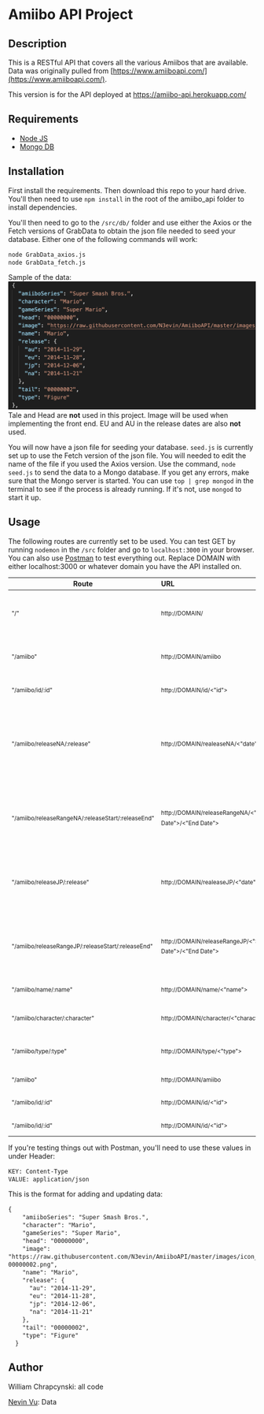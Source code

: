 # Amiibo API Project

## Description

This is a RESTful API that covers all the various Amiibos that are available. Data was originally pulled from [https://www.amiiboapi.com/](https://www.amiiboapi.com/).

This version is for the API deployed at https://amiibo-api.herokuapp.com/

## Requirements

- [Node JS](https://nodejs.org/en/)
- [Mongo DB](https://www.mongodb.com/download-center)

## Installation

First install the requirements. Then download this repo to your hard drive. You'll then need to use `npm install` in the root of the amiibo_api folder to install dependencies.

You'll then need to go to the `/src/db/` folder and use either the Axios or the Fetch versions of GrabData to obtain the json file needed to seed your database. Either one of the following commands will work:

```
node GrabData_axios.js
node GrabData_fetch.js
```

Sample of the data:
![Data Sample](images/datasample.png)
Tale and Head are **not** used in this project. Image will be used when implementing the front end. EU and AU in the release dates are also **not** used.

You will now have a json file for seeding your database. `seed.js` is currently set up to use the Fetch version of the json file. You will needed to edit the name of the file if you used the Axios version. Use the command, `node seed.js` to send the data to a Mongo database. If you get any errors, make sure that the Mongo server is started. You can use `top | grep mongod` in the terminal to see if the process is already running. If it's not, use `mongod` to start it up.

## Usage

The following routes are currently set to be used. You can test GET by running `nodemon` in the `/src` folder and go to `localhost:3000` in your browser. You can also use [Postman](https://www.getpostman.com/) to test everything out. Replace DOMAIN with either localhost:3000 or whatever domain you have the API installed on.

| Route                                                         | URL                                                                 | Method | Description                                                                       |
| ------------------------------------------------------------- | :------------------------------------------------------------------ | :----- | :-------------------------------------------------------------------------------- |
| <sub>"/"</sub>                                                | <sub>http://DOMAIN/</sub>                                           | GET    | <sub>Redirects the root to the amiibo resource.</sub>                             |
| <sub>"/amiibo"</sub>                                          | <sub>http://DOMAIN/amiibo</sub>                                     | GET    | <sub>Main resource that lists the entire database.</sub>                          |
| <sub>"/amiibo/id/:id"</sub>                                   | <sub>http://DOMAIN/id/<"id"></sub>                                  | GET    | <sub>Searching by ID.</sub>                                                       |
| <sub>"/amiibo/releaseNA/:release"</sub>                       | <sub>http://DOMAIN/realeaseNA/<"date"></sub>                        | GET    | <sub>Search by North American Release dates. The date format is YYYY-MM-DD.</sub> |
| <sub>"/amiibo/releaseRangeNA/:releaseStart/:releaseEnd"</sub> | <sub>http://DOMAIN/releaseRangeNA/<"Start Date">/<"End Date"></sub> | GET    | <sub>Search by a range of dates for North American Releases.</sub>                |
| <sub>"/amiibo/releaseJP/:release"</sub>                       | <sub>http://DOMAIN/realeaseJP/<"date"></sub>                        | GET    | <sub>Search by Japanese dates. The date format is YYYY-MM-DD.</sub>               |
| <sub>"/amiibo/releaseRangeJP/:releaseStart/:releaseEnd"</sub> | <sub>http://DOMAIN/releaseRangeJP/<"Start Date">/<"End Date"></sub> | GET    | <sub>Search by a range of dates for North Japanese Releases.</sub>                |
| <sub>"/amiibo/name/:name"</sub>                               | <sub>http://DOMAIN/name/<"name"></sub>                              | GET    | <sub>Search by name.</sub>                                                        |
| <sub>"/amiibo/character/:character"</sub>                     | <sub>http://DOMAIN/character/<"character"></sub>                    | GET    | <sub>Search by character name.</sub>                                              |
| <sub>"/amiibo/type/:type"</sub>                               | <sub>http://DOMAIN/type/<"type"></sub>                              | GET    | <sub>Search by type (Card/Figure).</sub>                                          |
| <sub>"/amiibo"</sub>                                          | <sub>http://DOMAIN/amiibo</sub>                                     | POST   | <sub>Creates Amiibo listing.</sub>                                                |
| <sub>"/amiibo/id/:id" </sub>                                  | <sub>http://DOMAIN/id/<"id"></sub>                                  | PUT    | <sub>Edits an Amiibo listing</sub>                                                |
| <sub>"/amiibo/id/:id"</sub>                                   | <sub>http://DOMAIN/id/<"id"></sub>                                  | DELETE | <sub>Deletes an Amiibo listing</sub>                                              |

If you're testing things out with Postman, you'll need to use these values in under Header:

```
KEY: Content-Type
VALUE: application/json
```

This is the format for adding and updating data:

```
{
    "amiiboSeries": "Super Smash Bros.",
    "character": "Mario",
    "gameSeries": "Super Mario",
    "head": "00000000",
    "image": "https://raw.githubusercontent.com/N3evin/AmiiboAPI/master/images/icon_00000000-00000002.png",
    "name": "Mario",
    "release": {
      "au": "2014-11-29",
      "eu": "2014-11-28",
      "jp": "2014-12-06",
      "na": "2014-11-21"
    },
    "tail": "00000002",
    "type": "Figure"
  }
```

## Author

William Chrapcynski: all code

[Nevin Vu](https://www.amiiboapi.com/): Data
